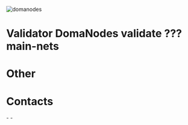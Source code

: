 ![domanodes](https://user-images.githubusercontent.com/38581319/140641665-e85d7ab1-ea07-43f7-bd4d-11259d3b0fd3.png)

# Validator DomaNodes validate ??? main-nets

# Other

# Contacts

 -[]()
 -[]()
